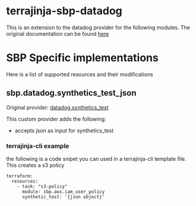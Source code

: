 # terrajinja-sbp-datadog

This is an extension to the datadog provider for the following modules.
The original documentation can be found [here](https://registry.terraform.io/providers/hashicorp/datadog/latest/docs)

# SBP Specific implementations
Here is a list of supported resources and their modifications

## sbp.datadog.synthetics_test_json
Original provider: [datadog.synthetics_test](https://registry.terraform.io/providers/hashicorp/datadog/latest/docs/resources/synthetics_test)

This custom provider adds the following:
- accepts json as input for synthetics_test

### terrajinja-cli example
the following is a code snipet you can used in a terrajinja-cli template file.
This creates a s3 policy

```
terraform:
  resources:
    - task: "s3-policy"
      module: sbp.aws.iam_user_policy
      synthetic_test: '{json object}'
```

